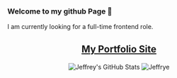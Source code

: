 ### Welcome to my github Page 👋

 I am currently looking for a full-time frontend role. 
 
 <h2 align='center'>
   <a href='http://jeffreyleung.netlify.app/'>My Portfolio Site</a>
</h2>




<div align='center'>
   <img align="center" src="https://github-readme-stats.vercel.app/api?username=jef1993&show_icons=true&line_height=27&theme=swift" alt="Jeffrey's 
   GitHub Stats" />
   <img align='center' src='https://github-readme-stats.vercel.app/api/top-langs/?username=jef1993&langs_count=3&theme=swift' alt='Jeffrye's lanuages'>
</div>



